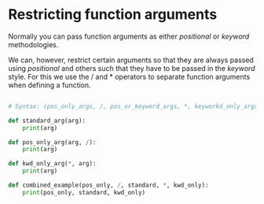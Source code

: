 # Restricting function arguments

Normally you can pass function arguments as either *positional* or *keyword* methodologies.  

We can, however, restrict certain arguments so that they are always passed using *positional* and others such that they have to be passed in the *keyword* style. For this we use the / and \* operators to separate function arguments when defining a function.    

```python

# Syntax: (pos_only_args, /, pos_or_keyword_args, *, keyworkd_only_args)

def standard_arg(arg):
    print(arg)

def pos_only_arg(arg, /):
    print(arg)

def kwd_only_arg(*, arg):
    print(arg)

def combined_example(pos_only, /, standard, *, kwd_only):
    print(pos_only, standard, kwd_only)
```
